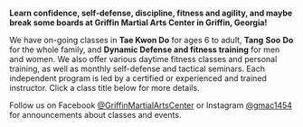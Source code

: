 **Learn confidence, self-defense, discipline, fitness and agility, and maybe break some boards at                       Griffin Martial Arts Center in Griffin, Georgia!**

We have on-going classes in **Tae Kwon Do** for ages 6 to adult, **Tang** **Soo** **Do** for the whole family, and **Dynamic Defense and fitness training** for men and women. We also offer various daytime fitness classes and personal training, as well as monthly self-defense and tactical seminars. Each independent program is led by a certified or experienced and trained instructor. Click a class title below for more details.

Follow us on Facebook [@GriffinMartialArtsCenter](https://www.facebook.com/griffinmartialartscenter/) or Instagram [@gmac1454](https://www.instagram.com/gmac1454/) for announcements about classes and events.
